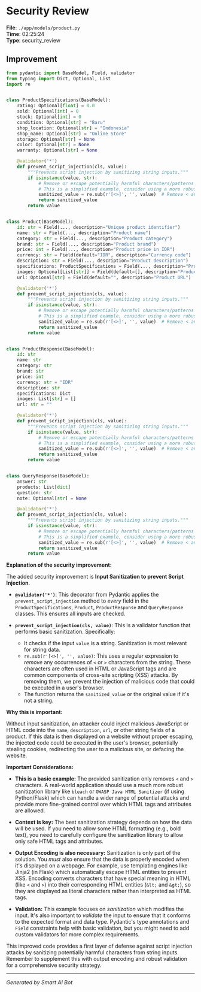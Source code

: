# Security Review

**File**: `./app/models/product.py`  
**Time**: 02:25:24  
**Type**: security_review

## Improvement

```python
from pydantic import BaseModel, Field, validator
from typing import Dict, Optional, List
import re


class ProductSpecifications(BaseModel):
    rating: Optional[float] = 0.0
    sold: Optional[int] = 0
    stock: Optional[int] = 0
    condition: Optional[str] = "Baru"
    shop_location: Optional[str] = "Indonesia"
    shop_name: Optional[str] = "Online Store"
    storage: Optional[str] = None
    color: Optional[str] = None
    warranty: Optional[str] = None

    @validator('*')
    def prevent_script_injection(cls, value):
        """Prevents script injection by sanitizing string inputs."""
        if isinstance(value, str):
            # Remove or escape potentially harmful characters/patterns
            # This is a simplified example, consider using a more robust library like bleach
            sanitized_value = re.sub(r'[<>]', '', value)  # Remove < and >
            return sanitized_value
        return value


class Product(BaseModel):
    id: str = Field(..., description="Unique product identifier")
    name: str = Field(..., description="Product name")
    category: str = Field(..., description="Product category")
    brand: str = Field(..., description="Product brand")
    price: int = Field(..., description="Product price in IDR")
    currency: str = Field(default="IDR", description="Currency code")
    description: str = Field(..., description="Product description")
    specifications: ProductSpecifications = Field(..., description="Product specifications")
    images: Optional[List[str]] = Field(default=[], description="Product images")
    url: Optional[str] = Field(default="", description="Product URL")

    @validator('*')
    def prevent_script_injection(cls, value):
        """Prevents script injection by sanitizing string inputs."""
        if isinstance(value, str):
            # Remove or escape potentially harmful characters/patterns
            # This is a simplified example, consider using a more robust library like bleach
            sanitized_value = re.sub(r'[<>]', '', value)  # Remove < and >
            return sanitized_value
        return value


class ProductResponse(BaseModel):
    id: str
    name: str
    category: str
    brand: str
    price: int
    currency: str = "IDR"
    description: str
    specifications: Dict
    images: List[str] = []
    url: str = ""

    @validator('*')
    def prevent_script_injection(cls, value):
        """Prevents script injection by sanitizing string inputs."""
        if isinstance(value, str):
            # Remove or escape potentially harmful characters/patterns
            # This is a simplified example, consider using a more robust library like bleach
            sanitized_value = re.sub(r'[<>]', '', value)  # Remove < and >
            return sanitized_value
        return value


class QueryResponse(BaseModel):
    answer: str
    products: List[dict]
    question: str
    note: Optional[str] = None

    @validator('*')
    def prevent_script_injection(cls, value):
        """Prevents script injection by sanitizing string inputs."""
        if isinstance(value, str):
            # Remove or escape potentially harmful characters/patterns
            # This is a simplified example, consider using a more robust library like bleach
            sanitized_value = re.sub(r'[<>]', '', value)  # Remove < and >
            return sanitized_value
        return value
```

**Explanation of the security improvement:**

The added security improvement is **Input Sanitization to prevent Script Injection**.

*   **`@validator('*')`**: This decorator from Pydantic applies the `prevent_script_injection` method to *every* field in the `ProductSpecifications`, `Product`, `ProductResponse` and `QueryResponse` classes. This ensures all inputs are checked.

*   **`prevent_script_injection(cls, value)`**: This is a validator function that performs basic sanitization. Specifically:
    *   It checks if the input `value` is a string. Sanitization is most relevant for string data.
    *   `re.sub(r'[<>]', '', value)`: This uses a regular expression to *remove* any occurrences of `<` or `>` characters from the string. These characters are often used in HTML or JavaScript tags and are common components of cross-site scripting (XSS) attacks.  By removing them, we prevent the injection of malicious code that could be executed in a user's browser.
    *   The function returns the `sanitized_value` or the original value if it's not a string.

**Why this is important:**

Without input sanitization, an attacker could inject malicious JavaScript or HTML code into the `name`, `description`, `url`, or other string fields of a product. If this data is then displayed on a website without proper escaping, the injected code could be executed in the user's browser, potentially stealing cookies, redirecting the user to a malicious site, or defacing the website.

**Important Considerations:**

*   **This is a basic example:** The provided sanitization only removes `<` and `>` characters.  A real-world application should use a much more robust sanitization library like `bleach` or `OWASP Java HTML Sanitizer` (if using Python/Flask) which can handle a wider range of potential attacks and provide more fine-grained control over which HTML tags and attributes are allowed.

*   **Context is key:** The best sanitization strategy depends on how the data will be used.  If you need to allow some HTML formatting (e.g., bold text), you need to carefully configure the sanitization library to allow only safe HTML tags and attributes.

*   **Output Encoding is also necessary:**  Sanitization is only part of the solution. You *must* also ensure that the data is properly encoded when it's displayed on a webpage. For example, use templating engines like Jinja2 (in Flask) which automatically escape HTML entities to prevent XSS.  Encoding converts characters that have special meaning in HTML (like `<` and `>`) into their corresponding HTML entities (`&lt;` and `&gt;`), so they are displayed as literal characters rather than interpreted as HTML tags.

*   **Validation:** This example focuses on *sanitization* which modifies the input.  It's also important to *validate* the input to ensure that it conforms to the expected format and data type. Pydantic's type annotations and `Field` constraints help with basic validation, but you might need to add custom validators for more complex requirements.

This improved code provides a first layer of defense against script injection attacks by sanitizing potentially harmful characters from string inputs. Remember to supplement this with output encoding and robust validation for a comprehensive security strategy.

---
*Generated by Smart AI Bot*
